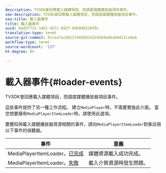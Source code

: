 ```yaml
---
description: TVSDK會回應載入媒體項目，而調度媒體播放器項目事件。
seo-description: TVSDK會回應載入媒體項目，而調度媒體播放器項目事件。
seo-title: 載入器事件
title: 載入器事件
uuid: 0ad37715-14b1-457c-892f-0db0d6220f0c
translation-type: tm+mt
source-git-commit: 91cea7acb8127e02b82e5242b9ad6ab0d12ce0eb
workflow-type: tm+mt
source-wordcount: '137'
ht-degree: 0%

---
```



# 載入器事件{#loader-events}

TVSDK會回應載入媒體項目，而調度媒體播放器項目事件。

這些事件提供了另一種工作流程。 建立`MediaPlayer`時，不需要實施此介面。 當您想要擁有`MediaPlayerItemLoader`時，請使用此選項。

要獲知與載入媒體播放器資源相關的事件，請向`MediaPlayerItemLoader`對象註冊以下事件的偵聽器。

| 事件 | 意義 |
|---|---|
| MediaPlayerItemLoader。[已完成](https://help.adobe.com/en_US/primetime/api/psdk/asdoc-dhls_1.4/com/adobe/mediacore/MediaPlayerItemLoader.html#event:completed) | 媒體資源載入成功完成。 |
| MediaPlayerItemLoader。[失敗](https://help.adobe.com/en_US/primetime/api/psdk/asdoc-dhls_1.4/com/adobe/mediacore/MediaPlayerItemLoader.html#event:failed) | 載入介質資源時發生問題。 |